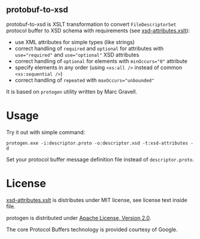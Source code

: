 protobuf-to-xsd
---------------

protobuf-to-xsd is XSLT transformation to convert `FileDescriptorSet` protocol buffer to XSD schema with requirements (see [xsd-attributes.xslt](xsd-attributes.xslt)):

- use XML attributes for simple types (like strings)
- correct handling of `required` and `optional` for attributes with `use="required"` and `use="optional"` XSD attributes
- correct handling of `optional` for elements with `minOccurs="0"` attribute
- specify elements in any order (using `<xs:all />` instead of common `<xs:sequential />`)
- correct handling of `repeated` with `maxOccurs="unbounded"`

It is based on `protogen` utility written by Marc Gravell.

Usage
=====

Try it out with simple command:

```
protogen.exe -i:descriptor.proto -o:descriptor.xsd -t:xsd-attributes -d
```

Set your protocol buffer message definition file instead of `descriptor.proto`.


License
=======

[xsd-attributes.xslt](xsd-attributes.xslt) is distributes under MIT license, see license text inside file.

protogen is distributed under [Apache License, Version 2.0](protogen-license.txt).

The core Protocol Buffers technology is provided courtesy of Google.